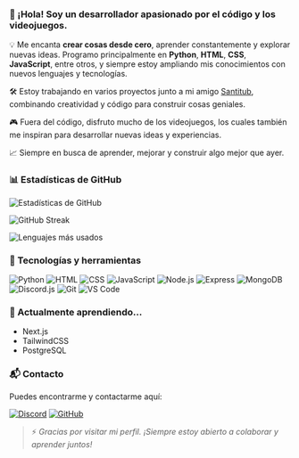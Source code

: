 ### 👋 ¡Hola! Soy un desarrollador apasionado por el código y los videojuegos.

💡 Me encanta **crear cosas desde cero**, aprender constantemente y explorar nuevas ideas. Programo principalmente en **Python**, **HTML**, **CSS**, **JavaScript**, entre otros, y siempre estoy ampliando mis conocimientos con nuevos lenguajes y tecnologías.

🛠️ Estoy trabajando en varios proyectos junto a mi amigo [Santitub](https://github.com/Santitub), combinando creatividad y código para construir cosas geniales.

🎮 Fuera del código, disfruto mucho de los videojuegos, los cuales también me inspiran para desarrollar nuevas ideas y experiencias.

📈 Siempre en busca de aprender, mejorar y construir algo mejor que ayer.


### 📊 Estadísticas de GitHub

![Estadísticas de GitHub](https://github-readme-stats.vercel.app/api?username=MushaDev&show_icons=true&theme=tokyonight&count_private=true&include_all_commits=true)

![GitHub Streak](https://streak-stats.demolab.com/?user=MushaDev&theme=tokyonight)

![Lenguajes más usados](https://github-readme-stats.vercel.app/api/top-langs/?username=MushaDev&layout=compact&theme=tokyonight)


### 🚀 Tecnologías y herramientas

![Python](https://img.shields.io/badge/Python-3776AB?style=for-the-badge&logo=python&logoColor=white)
![HTML](https://img.shields.io/badge/HTML5-E34F26?style=for-the-badge&logo=html5&logoColor=white)
![CSS](https://img.shields.io/badge/CSS3-1572B6?style=for-the-badge&logo=css3&logoColor=white)
![JavaScript](https://img.shields.io/badge/JavaScript-F7DF1E?style=for-the-badge&logo=javascript&logoColor=black)
![Node.js](https://img.shields.io/badge/Node.js-339933?style=for-the-badge&logo=nodedotjs&logoColor=white)
![Express](https://img.shields.io/badge/Express.js-000000?style=for-the-badge&logo=express&logoColor=white)
![MongoDB](https://img.shields.io/badge/MongoDB-4EA94B?style=for-the-badge&logo=mongodb&logoColor=white)
![Discord.js](https://img.shields.io/badge/Discord.js-5865F2?style=for-the-badge&logo=discord&logoColor=white)
![Git](https://img.shields.io/badge/Git-F05032?style=for-the-badge&logo=git&logoColor=white)
![VS Code](https://img.shields.io/badge/VS%20Code-007ACC?style=for-the-badge&logo=visual-studio-code&logoColor=white)


### 🌱 Actualmente aprendiendo...

- Next.js
- TailwindCSS
- PostgreSQL


### 📬 Contacto

Puedes encontrarme y contactarme aquí:

[![Discord](https://img.shields.io/badge/Discord-MushaDev%237027-5865F2?style=flat-square&logo=discord&logoColor=white)](https://discord.com/users/ID)
[![GitHub](https://img.shields.io/badge/GitHub-MushaDev-181717?style=flat-square&logo=github)](https://github.com/MushaDev)

> ⚡ *Gracias por visitar mi perfil. ¡Siempre estoy abierto a colaborar y aprender juntos!*

